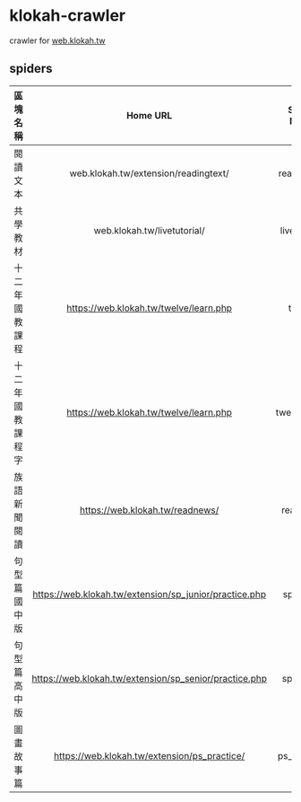 # klokah-crawler
crawler for [web.klokah.tw](https://web.klokah.tw) 
## spiders
| 區塊名稱 | Home URL | Spider Name |
|  :---:  | :---: |   :---:   |
| 閱讀文本 | web.klokah.tw/extension/readingtext/ | readingtext |
| 共學教材 | web.klokah.tw/livetutorial/ | liveturorial |
| 十二年國教課程 | https://web.klokah.tw/twelve/learn.php | twelve |
| 十二年國教課程 字 | https://web.klokah.tw/twelve/learn.php | twelve_word |
| 族語新聞閱讀 | https://web.klokah.tw/readnews/ | readnews |
| 句型篇國中版 | https://web.klokah.tw/extension/sp_junior/practice.php | sp_junior |
| 句型篇高中版 | https://web.klokah.tw/extension/sp_senior/practice.php | sp_senior |
| 圖畫故事篇 | https://web.klokah.tw/extension/ps_practice/ | ps_practice|

